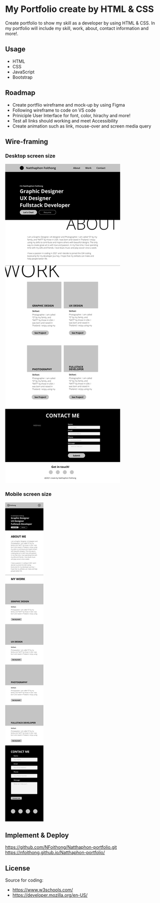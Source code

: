 # My Portfolio create by HTML & CSS

Create portfolio to show my skill as a developer by using HTML & CSS. In my portfolio will include my skill, work, about, contact information and more!. 

## Usage

- HTML
- CSS
- JavaScript
- Bootstrap

## Roadmap

- Create portflio wireframe and mock-up by using Figma
- Following wireframe to code on VS code
- Priniciple User Interface for font, color, hirachy and more!
- Test all links should working and meet Accessibility
- Create animation such as link, mouse-over and screen media query

## Wire-framing

### Desktop screen size

![Home page desktop size](https://github.com/NFoithong/Natthaphon-portfolio/blob/main/assets/image/Homepage-desktop-size.png?raw=true)

### Mobile screen size

![Home page mobile size](https://github.com/NFoithong/Natthaphon-portfolio/blob/main/assets/image/iPhone-13-Pro-Max-size.png?raw=true)

## Implement & Deploy
https://github.com/NFoithong/Natthaphon-portfolio.git
https://nfoithong.github.io/Natthaphon-portfolio/

## License

Source for coding:
- https://www.w3schools.com/
- https://developer.mozilla.org/en-US/
